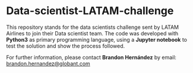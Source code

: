 # Data-scientist-LATAM-challenge

This repository stands for the data scientists challenge sent by LATAM Airlines to join their Data scientist team. 
The code was developed with **Python3** as primary programming language, using a **Jupyter notebook** to test the solution and show the process followed. 

For further information, please contact **Brandon Hernández** by email: [brandon.hernandez@globant.com](brandon.hernandez@globant.com)
